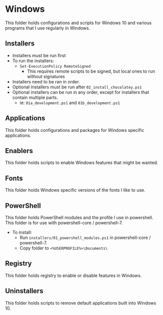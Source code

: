 # Windows

This folder holds configurations and scripts for Windows 10 and various programs that I use regularly in Windows.

## Installers

* Installers must be run first
* To run the installers:
  * `Set-ExecutionPolicy RemoteSigned`
    * This requires remote scripts to be signed, but local ones to run without signatures
* Installers need to be ran in order.
* Optional installers must be run after `02_install_chocolatey.ps1`
* Optional installers can be run in any order, except for installers that contain multiple parts.
  * ie: `01a_development.ps1` and `01b_development.ps1`

## Applications

This folder holds configurations and packages for Windows specific applications.

## Enablers

This folder holds scripts to enable Windows features that might be wanted.

## Fonts

This folder holds Windows specific versions of the fonts I like to use.

## PowerShell

This folder holds PowerShell modules and the profile I use in powershell. This folder is for use with powershell-core / powershell-7.

* To install:
  * Run `installers/01_powershell_modules.ps1` in powershell-core / powershell-7.
  * Copy folder to `<%USERPROFILE%>\Documents\`

## Registry

This folder holds registry to enable or disable features in Windows.

## Uninstallers

This folder holds scripts to remove default applications built into Windows 10.


